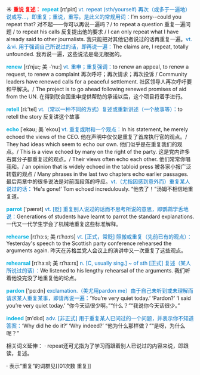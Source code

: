 ☀ <font color="red">**重说 复述：**</font>
<font color="sky blue">**repeat**</font> [rɪ'pi:t] 
<font color="#0070c0">vt. repeat (sth/yourself) 再次（或多于一遍地）说或写…，即重复；重说，重写。是此义的常规用词：</font>I’m sorry--could you repeat that? 对不起——你可以再说一遍吗？/ to repeat a question 重复一遍问题 / to repeat his calls 反复提出他的要求 / I can only repeat what I have already said to other journalists. 我只能把对其他记者说过的话再重复一遍。<font color="#0070c0">vt.＆vi. 用于强调自己所说过的话，即再说一遍：</font>The claims are, I repeat, totally unfounded. 我再说一遍，这些说法是毫无根据的。
           
<font color="sky blue">**renew**</font> [rɪˈnju:; 美 -ˈnu:]
<font color="#0070c0">vt. 重申；重复强调：</font>to renew an appeal, to renew a request, to renew a complaint 再次呼吁；再次请求；再次投诉 / Community leaders have renewed calls for a peaceful settlement. 社区领导人再次呼吁要和平解决。/ The project is to go ahead following renewed promises of aid from the UN. 在得到联合国重申提供帮助的承诺以后，这个项目将着手进行。

<font color="sky blue">**retell**</font> [ri:'tel] 
<font color="#0070c0">vt.（常以一种不同的方式）复述或重新讲述（一个故事等）：</font>to retell the story 反复讲这个故事
           
<font color="sky blue">**echo**</font> [ˈekəʊ; 美 ˈekoʊ]
<font color="#0070c0">vt. 重复或附和一个观点：</font>In his statement, he merely echoed the views of the CEO. 他在声明中仅仅是重复了首席执行官的观点。/ They had ideas which seem to echo our own. 他们似乎是在重复我们的观点。/ This is a view echoed by many on the right of the party. 这是党内许多右翼分子都重复过的观点。/ Their views often echo each other. 他们常常你唱我和。/ an opinion that is widely echoed in the tabloid press 被各家小报广泛转载的观点 / Many phrases in the last two chapters echo earlier passages. 最后两章中的很多说法是对前面段落的呼应。<font color="#0070c0">vt.（尤指因感到意外而）重复某人说过的话：</font>‘He's gone!’ Tom echoed incredulously. “他去了！”汤姆不相信地重复道。

<font color="sky blue">**parrot**</font> ['pærət] 
<font color="#0070c0">vt. [贬] 重复别人说过的话而不思考所说的意思，即鹦鹉学舌地说：</font>Generations of students have learnt to parrot the standard explanations. 一代又一代学生学会了机械地重复这些标准解释。
                      
<font color="sky blue">**rehearse**</font> [rɪˈhɜ:s; 美 rɪˈhɜ:rs]
<font color="#0070c0">vt. [正式，常贬] 照搬或重复（先前已有的观点）：</font>Yesterday's speech to the Scottish party conference rehearsed the arguments again. 昨天在苏格兰党人会议上的演讲中又一次重复了这些观点。

<font color="sky blue">**rehearsal**</font> [rɪˈhɜ:sl; 美 rɪˈhɜ:rs]
<font color="#0070c0">n. [C, usually sing.] ~ of sth [正式] 复述（某人所说过的话）：</font>We listened to his lengthy rehearsal of the arguments. 我们听着他没完没了地重复他的论点。

<font color="sky blue">**pardon**</font> ['pɑːdn] 
<font color="#0070c0">exclamation.（美尤用pardon me）由于自己未听到或未理解而请求某人重复某事，即请再说一遍：</font>‘You’re very quiet today.’ ‘Pardon?’ ‘I said you’re very quiet today.’ “你今天话很少啊。”“什么？”“我说你今天话很少。”

<font color="sky blue">**indeed**</font> [ɪn'di:d] 
<font color="#0070c0">adv. [非正式] 用于重复某人已问过的一个问题，并表示你不知道答案：</font>‘Why did he do it?’ ‘Why indeed?’ “他为什么那样做？”“是呀，为什么呢？”

相关词义延伸：
· repeat还可尤指为了学习而跟着别人已说过的内容来说，即跟读，复述。

· 表示“重复”的词群见[[01次数 重复]]
